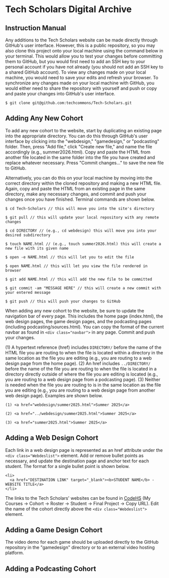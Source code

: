 # Tech Scholars Digital Archive

## Instruction Manual
Any additions to the Tech Scholars website can be made directly through GitHub's user interface. However, this is a public repository, so you may also clone this project onto your local machine using the command below in your terminal. This would allow you to test your changes before committing them to GitHub, but you would first need to add an SSH key to your personal account if you have not already (you should not add an SSH key to a shared GitHub account). To view any changes made on your local machine, you would need to save your edits and refresh your browser. To synchronize any changes made on your local machine with GitHub, you would either need to share the repository with yourself and push or copy and paste your changes into GitHub's user interface.
```
$ git clone git@github.com:techcommons/Tech-Scholars.git
```

## Adding Any New Cohort
To add any new cohort to the website, start by duplicating an existing page into the appropriate directory. You can do this through GitHub's user interface by clicking into the "webdesign," "gamedesign," or "podcasting" folder. Then, press "Add file," click "Create new file," and name the file accordingly (e.g., summer2026.html). Copy and paste the HTML from another file located in the same folder into the file you have created and replace whatever necessary. Press "Commit changes..." to save the new file to GitHub.

Alternatively, you can do this on your local machine by moving into the correct directory within the cloned repository and making a new HTML file. Again, copy and paste the HTML from an existing page in the same directory, make any necessary changes, and commit and push your changes once you have finished. Terminal commands are shown below.

```
$ cd Tech-Scholars // this will move you into the site's directory
```
```
$ git pull // this will update your local repository with any remote changes
```
```
$ cd DIRECTORY // (e.g., cd webdesign) this will move you into your desired subdirectory
```
```
$ touch NAME.html // (e.g., touch summer2026.html) this will create a new file with its given name
```
```
$ open -e NAME.html // this will let you to edit the file
```
```
$ open NAME.html // this will let you view the file rendered in browser
```
```
$ git add NAME.html // this will add the new file to be committed
```
```
$ git commit -am "MESSAGE HERE" // this will create a new commit with your entered message
```
```
$ git push // this will push your changes to GitHub
```

When adding any new cohort to the website, be sure to update the navigation bar of every page. This includes the home page (index.html), the web design pages, the game design pages, and the podcasting pages (including podcasting/sources.html). You can copy the format of the current navbar as found in ```<div class="navbar">``` in any page. Commit and push your changes.

(1) A hypertext reference (href) includes ```DIRECTORY/``` before the name of the HTML file you are routing to when the file is located within a directory in the same location as the file you are editing (e.g., you are routing to a web design page from the home page). (2) An href includes ```../DIRECTORY/``` before the name of the file you are routing to when the file is located in a directory directly outside of where the file you are editing is located (e.g., you are routing to a web design page from a podcasting page). (3) Neither is needed when the file you are routing to is in the same location as the file you are editing (e.g., you are routing to a web design page from another web design page). Examples are shown below.
```
(1) <a href="webdesign/summer2025.html">Summer 2025</a>
```
```
(2) <a href="../webdesign/summer2025.html">Summer 2025</a>
```
```
(3) <a href="summer2025.html">Summer 2025</a>
```

## Adding a Web Design Cohort
Each link in a web design page is represented as an href attribute under the ```<div class="Webdeslist">``` element. Add or remove bullet points as necessary, and update the destination page and anchor text for each student. The format for a single bullet point is shown below. 
```
<li>
  <a href="DESTINATION LINK" target="_blank"><b>STUDENT NAME</b> - WEBSITE TITLE</a>
</li>
```
The links to the Tech Scholars' websites can be found in [CodeHS](codehs.com) (My Courses -> Cohort -> Roster -> Student -> Final Project -> Copy URL). Edit the name of the cohort directly above the ```<div class="Webdeslist">``` element. 

## Adding a Game Design Cohort
The video demo for each game should be uploaded directly to the GitHub repository in the "gamedesign" directory or to an external video hosting platform.

## Adding a Podcasting Cohort